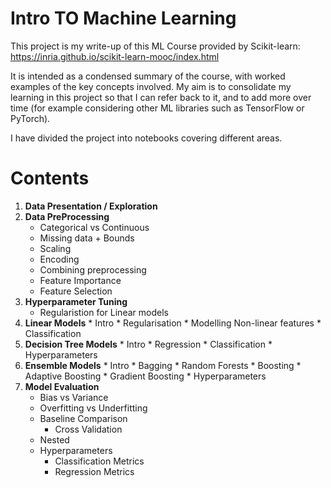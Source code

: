 # Intro TO Machine Learning
This project is my write-up of this ML Course provided by Scikit-learn: https://inria.github.io/scikit-learn-mooc/index.html

It is intended as a condensed summary of the course, with worked examples of the key concepts involved. My aim is to consolidate my learning in this project so that I can refer back to it, and to add more over time (for example considering other ML libraries such as TensorFlow or PyTorch).

I have divided the project into notebooks covering different areas.

# Contents

1)	__Data Presentation / Exploration__
2)	__Data PreProcessing__
  	*	Categorical vs Continuous
  	*	Missing data + Bounds
  	*	Scaling
  	*	Encoding
  	*	Combining preprocessing
  	*	Feature Importance
  	*	Feature Selection
3)	__Hyperparameter Tuning__
  	*	Regularistion for Linear models
4)	__Linear Models__
		*	Intro
		*	Regularisation
		*	Modelling Non-linear features
		*	Classification
5)	__Decision Tree Models__
		*	Intro
		*	Regression
		*	Classification
		*	Hyperparameters
6)	__Ensemble Models__
		*	Intro
		*	Bagging
		*	Random Forests
		*	Boosting
			*	Adaptive Boosting
			*	Gradient Boosting
		*	Hyperparameters
7)	__Model Evaluation__
  	*	Bias vs Variance
  	*	Overfitting vs Underfitting
  	*	Baseline Comparison
 		*	Cross Validation
   	 *	Nested
   	 *	Hyperparameters
 		*	Classification Metrics
		*	Regression Metrics
